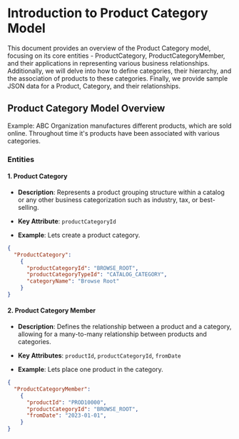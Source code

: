 # Introduction to Product Category Model
This document provides an overview of the Product Category model, focusing on its core entities - ProductCategory, ProductCategoryMember, and their applications in representing various business relationships. Additionally, we will delve into how to define categories, their hierarchy, and the association of products to these categories. Finally, we provide sample JSON data for a Product, Category, and their relationships.

## Product Category Model Overview
Example: ABC Organization manufactures different products, which are sold online. Throughout time it's products have been associated with various categories.

### Entities

#### 1. Product Category
- **Description**: Represents a product grouping structure within a catalog or any other business categorization such as industry, tax, or best-selling.

- **Key Attribute**: `productCategoryId`
- **Example**: Lets create a product category.
```json
{
  "ProductCategory":
    {
      "productCategoryId": "BROWSE_ROOT",
      "productCategoryTypeId": "CATALOG_CATEGORY",
      "categoryName": "Browse Root"
    }
}
```
#### 2. Product Category Member
- **Description**: Defines the relationship between a product and a category, allowing for a many-to-many relationship between products and categories.

- **Key Attributes**: `productId`, `productCategoryId`, `fromDate`
- **Example**: Lets place one product in the category.
```json
{
  "ProductCategoryMember":
    {
      "productId": "PROD10000",
      "productCategoryId": "BROWSE_ROOT",
      "fromDate": "2023-01-01",
    }
}
```